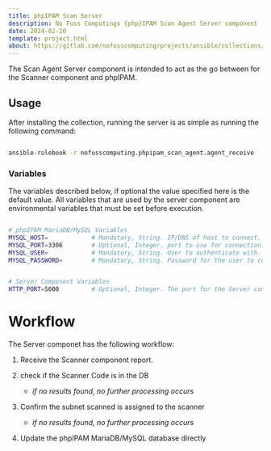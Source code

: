 ```yaml
---
title: phpIPAM Scan Server
description: No Fuss Computings {php}IPAM Scan Agent Server component
date: 2024-02-20
template: project.html
about: https://gitlab.com/nofusscomputing/projects/ansible/collections/phpipam_scan_agent
---
```


The Scan Agent Server component is intended to act as the go between for the Scanner component and phpIPAM.


## Usage

After installing the collection, running the server is as simple as running the following command:

``` bash

ansible-rulebook -r nofusscomputing.phpipam_scan_agent.agent_receive

```


### Variables

The variables described below, if optional the value specified here is the default value. All variables that are used by the server component are environmental variables that must be set before execution.

``` bash

# phpIPAM MariaDB/MySQL Variables
MYSQL_HOST=            # Mandatory, String. IP/DNS of host to connect.
MYSQL_PORT=3306        # Optional, Integer. port to use for connection.
MYSQL_USER=            # Mandatory, String. User to authenticate with.
MYSQL_PASSWORD=        # Mandatory, String. Password for the user to connect with.


# Server Component Variables
HTTP_PORT=5000         # Optional, Integer. The port for the Server component to listen for connections.

```


# Workflow

The Server componet has the following workflow:

1. Receive the Scanner component report.

1. check if the Scanner Code is in the DB

    - _if no results found, no further processing occurs_

1. Confirm the subnet scanned is assigned to the scanner

    - _if no results found, no further processing occurs_

1. Update the phpIPAM MariaDB/MySQL database directly
